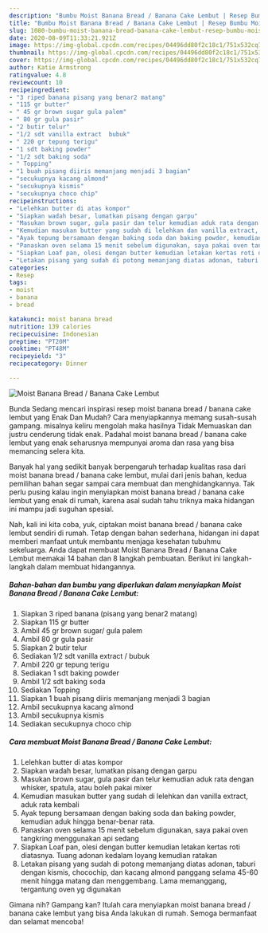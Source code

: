 ```yaml
---
description: "Bumbu Moist Banana Bread / Banana Cake Lembut | Resep Bumbu Moist Banana Bread / Banana Cake Lembut Yang Mudah Dan Praktis"
title: "Bumbu Moist Banana Bread / Banana Cake Lembut | Resep Bumbu Moist Banana Bread / Banana Cake Lembut Yang Mudah Dan Praktis"
slug: 1080-bumbu-moist-banana-bread-banana-cake-lembut-resep-bumbu-moist-banana-bread-banana-cake-lembut-yang-mudah-dan-praktis
date: 2020-08-09T11:33:21.921Z
image: https://img-global.cpcdn.com/recipes/04496dd80f2c18c1/751x532cq70/moist-banana-bread-banana-cake-lembut-foto-resep-utama.jpg
thumbnail: https://img-global.cpcdn.com/recipes/04496dd80f2c18c1/751x532cq70/moist-banana-bread-banana-cake-lembut-foto-resep-utama.jpg
cover: https://img-global.cpcdn.com/recipes/04496dd80f2c18c1/751x532cq70/moist-banana-bread-banana-cake-lembut-foto-resep-utama.jpg
author: Katie Armstrong
ratingvalue: 4.8
reviewcount: 10
recipeingredient:
- "3 riped banana pisang yang benar2 matang"
- "115 gr butter"
- " 45 gr brown sugar gula palem"
- " 80 gr gula pasir"
- "2 butir telur"
- "1/2 sdt vanilla extract  bubuk"
- " 220 gr tepung terigu"
- "1 sdt baking powder"
- "1/2 sdt baking soda"
- " Topping"
- "1 buah pisang diiris memanjang menjadi 3 bagian"
- "secukupnya kacang almond"
- "secukupnya kismis"
- "secukupnya choco chip"
recipeinstructions:
- "Lelehkan butter di atas kompor"
- "Siapkan wadah besar, lumatkan pisang dengan garpu"
- "Masukan brown sugar, gula pasir dan telur kemudian aduk rata dengan whisker, spatula, atau boleh pakai mixer"
- "Kemudian masukan butter yang sudah di lelehkan dan vanilla extract, aduk rata kembali"
- "Ayak tepung bersamaan dengan baking soda dan baking powder, kemudian aduk hingga benar-benar rata."
- "Panaskan oven selama 15 menit sebelum digunakan, saya pakai oven tangkring menggunakan api sedang"
- "Siapkan Loaf pan, olesi dengan butter kemudian letakan kertas roti diatasnya. Tuang adonan kedalam loyang kemudian ratakan"
- "Letakan pisang yang sudah di potong memanjang diatas adonan, taburi dengan kismis, chocochip, dan kacang almond panggang selama 45-60 menit hingga matang dan menggembang. Lama memanggang, tergantung oven yg digunakan"
categories:
- Resep
tags:
- moist
- banana
- bread

katakunci: moist banana bread 
nutrition: 139 calories
recipecuisine: Indonesian
preptime: "PT20M"
cooktime: "PT48M"
recipeyield: "3"
recipecategory: Dinner

---
```



![Moist Banana Bread / Banana Cake Lembut](https://img-global.cpcdn.com/recipes/04496dd80f2c18c1/751x532cq70/moist-banana-bread-banana-cake-lembut-foto-resep-utama.jpg)

Bunda Sedang mencari inspirasi resep moist banana bread / banana cake lembut yang Enak Dan Mudah? Cara menyiapkannya memang susah-susah gampang. misalnya keliru mengolah maka hasilnya Tidak Memuaskan dan justru cenderung tidak enak. Padahal moist banana bread / banana cake lembut yang enak seharusnya mempunyai aroma dan rasa yang bisa memancing selera kita.



Banyak hal yang sedikit banyak berpengaruh terhadap kualitas rasa dari moist banana bread / banana cake lembut, mulai dari jenis bahan, kedua pemilihan bahan segar sampai cara membuat dan menghidangkannya. Tak perlu pusing kalau ingin menyiapkan moist banana bread / banana cake lembut yang enak di rumah, karena asal sudah tahu triknya maka hidangan ini mampu jadi suguhan spesial.


Nah, kali ini kita coba, yuk, ciptakan moist banana bread / banana cake lembut sendiri di rumah. Tetap dengan bahan sederhana, hidangan ini dapat memberi manfaat untuk membantu menjaga kesehatan tubuhmu sekeluarga. Anda dapat membuat Moist Banana Bread / Banana Cake Lembut memakai 14 bahan dan 8 langkah pembuatan. Berikut ini langkah-langkah dalam membuat hidangannya.

<!--inarticleads1-->

##### Bahan-bahan dan bumbu yang diperlukan dalam menyiapkan Moist Banana Bread / Banana Cake Lembut:

1. Siapkan 3 riped banana (pisang yang benar2 matang)
1. Siapkan 115 gr butter
1. Ambil  45 gr brown sugar/ gula palem
1. Ambil  80 gr gula pasir
1. Siapkan 2 butir telur
1. Sediakan 1/2 sdt vanilla extract / bubuk
1. Ambil  220 gr tepung terigu
1. Sediakan 1 sdt baking powder
1. Ambil 1/2 sdt baking soda
1. Sediakan  Topping
1. Siapkan 1 buah pisang diiris memanjang menjadi 3 bagian
1. Ambil secukupnya kacang almond
1. Ambil secukupnya kismis
1. Sediakan secukupnya choco chip




<!--inarticleads2-->

##### Cara membuat Moist Banana Bread / Banana Cake Lembut:

1. Lelehkan butter di atas kompor
1. Siapkan wadah besar, lumatkan pisang dengan garpu
1. Masukan brown sugar, gula pasir dan telur kemudian aduk rata dengan whisker, spatula, atau boleh pakai mixer
1. Kemudian masukan butter yang sudah di lelehkan dan vanilla extract, aduk rata kembali
1. Ayak tepung bersamaan dengan baking soda dan baking powder, kemudian aduk hingga benar-benar rata.
1. Panaskan oven selama 15 menit sebelum digunakan, saya pakai oven tangkring menggunakan api sedang
1. Siapkan Loaf pan, olesi dengan butter kemudian letakan kertas roti diatasnya. Tuang adonan kedalam loyang kemudian ratakan
1. Letakan pisang yang sudah di potong memanjang diatas adonan, taburi dengan kismis, chocochip, dan kacang almond panggang selama 45-60 menit hingga matang dan menggembang. Lama memanggang, tergantung oven yg digunakan




Gimana nih? Gampang kan? Itulah cara menyiapkan moist banana bread / banana cake lembut yang bisa Anda lakukan di rumah. Semoga bermanfaat dan selamat mencoba!
